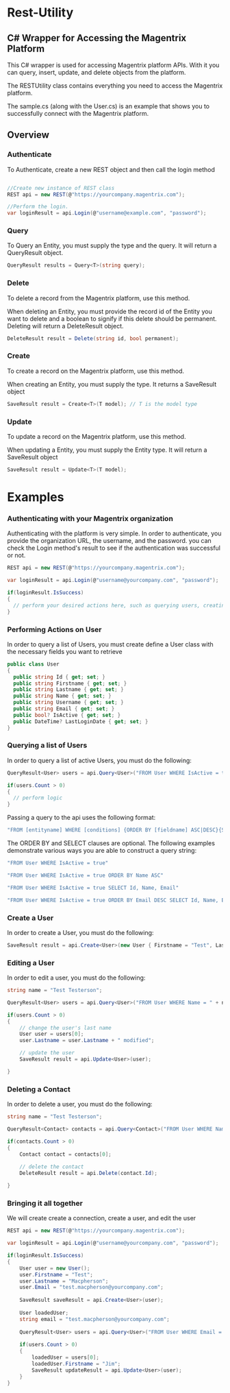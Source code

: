 Rest-Utility
============

## C# Wrapper for Accessing the Magentrix Platform

This C# wrapper is used for accessing Magentrix platform APIs. With it you can query, insert, update, and delete objects from the platform. 

The RESTUtility class contains everything you need to access the Magentrix platform. 

The sample.cs (along with the User.cs) is an example that shows you to successfully connect with the Magentrix platform.

## Overview

### Authenticate
To Authenticate, create a new REST object and then call the login method

```csharp

//Create new instance of REST class
REST api = new REST(@"https://yourcompany.magentrix.com");

//Perform the login.
var loginResult = api.Login(@"username@example.com", "password");

```

### Query
To Query an Entity, you must supply the type and the query. It will return a QueryResult object.

```csharp
QueryResult results = Query<T>(string query);
```

### Delete

To delete a record from the Magentrix platform, use this method. 

When deleting an Entity, you must provide the record id of the Entity you want to delete and a boolean to signify if this delete should be permanent. Deleting will return a DeleteResult object.

```csharp
DeleteResult result = Delete(string id, bool permanent);
```

### Create

To create a record on the Magentrix platform, use this method. 

When creating an Entity, you must supply the type. It returns a SaveResult object

```csharp
SaveResult result = Create<T>(T model); // T is the model type
```

### Update

To update a record on the Magentrix platform, use this method. 

When updating a Entity, you must supply the Entity type. It will return a SaveResult object

```csharp
SaveResult result = Update<T>(T model);
```

# Examples

### Authenticating with your Magentrix organization

Authenticating with the platform is very simple. In order to authenticate, you provide the organization URL, the username, and the password. you can check the Login method's result to see if the authentication was successful or not. 

```csharp
REST api = new REST(@"https://yourcompany.magentrix.com");

var loginResult = api.Login(@"username@yourcompany.com", "password");

if(loginResult.IsSuccess)
{
  // perform your desired actions here, such as querying users, creating accounts, editing contacts, etc.  
}

```

### Performing Actions on User

In order to query a list of Users, you must create define a User class with the necessary fields you want to retrieve

```csharp
public class User
{
  public string Id { get; set; }
  public string Firstname { get; set; }
  public string Lastname { get; set; }
  public string Name { get; set; }
  public string Username { get; set; }
  public string Email { get; set; }
  public bool? IsActive { get; set; }
  public DateTime? LastLoginDate { get; set; }
}
```

### Querying a list of Users

In order to query a list of active Users, you must do the following:

```csharp
QueryResult<User> users = api.Query<User>("FROM User WHERE IsActive = true");

if(users.Count > 0)
{
  // perform logic
}
```

Passing a query to the api uses the following format:

```csharp
"FROM [entityname] WHERE [conditions] {ORDER BY [fieldname] ASC|DESC}{SELECT [field1], [field2],...}"
```

The ORDER BY and SELECT clauses are optional. The following examples demonstrate various ways you are able to construct a query string:
```csharp
"FROM User WHERE IsActive = true"

"FROM User WHERE IsActive = true ORDER BY Name ASC"

"FROM User WHERE IsActive = true SELECT Id, Name, Email"

"FROM User WHERE IsActive = true ORDER BY Email DESC SELECT Id, Name, Email"
```
### Create a User

In order to create a User, you must do the following:

```csharp
SaveResult result = api.Create<User>(new User { Firstname = "Test", Lastname = "Testerson" });
```

### Editing a User

In order to edit a user, you must do the following:

```csharp
string name = "Test Testerson";

QueryResult<User> users = api.Query<User>("FROM User WHERE Name = " + name);

if(users.Count > 0)
{
	// change the user's last name
	User user = users[0];
	user.Lastname = user.Lastname + " modified";

	// update the user
	SaveResult result = api.Update<User>(user);

}
```

### Deleting a Contact

In order to delete a user, you must do the following:

```csharp
string name = "Test Testerson";

QueryResult<Contact> contacts = api.Query<Contact>("FROM User WHERE Name = " + name);

if(contacts.Count > 0)
{
	Contact contact = contacts[0];
	
	// delete the contact
	DeleteResult result = api.Delete(contact.Id);	

}
```

### Bringing it all together

We will create create a connection, create a user, and edit the user

```csharp
REST api = new REST(@"https://yourcompany.magentrix.com");

var loginResult = api.Login(@"username@yourcompany.com", "password");

if(loginResult.IsSuccess)
{
	User user = new User();
	user.Firstname = "Test";
	user.Lastname = "Macpherson";
	user.Email = "test.macpherson@yourcompany.com";
	
	SaveResult saveResult = api.Create<User>(user);
	
	User loadedUser;
	string email = "test.macpherson@yourcompany.com";
		
	QueryResult<User> users = api.Query<User>("FROM User WHERE Email = " + email);
	
	if(users.Count > 0)
	{
		loadedUser = users[0];		
		loadedUser.Firstname = "Jim";		
		SaveResult updateResult = api.Update<User>(user);
	}
}
```
